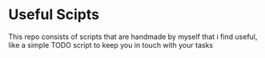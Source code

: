 # Useful Scipts

This repo consists of scripts that are handmade by myself that i find useful, like a simple TODO script to keep you in touch with your tasks

